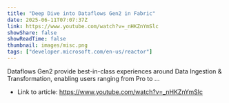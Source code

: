 ```yaml
---
title: "Deep Dive into Dataflows Gen2 in Fabric"
date: 2025-06-11T07:07:37Z
link: https://www.youtube.com/watch?v=_nHKZnYmSlc
showShare: false
showReadTime: false
thumbnail: images/misc.png
tags: ["developer.microsoft.com/en-us/reactor"]
---
```

Dataflows Gen2 provide best-in-class experiences around Data Ingestion & Transformation, enabling users ranging from Pro to ...

- Link to article: https://www.youtube.com/watch?v=_nHKZnYmSlc